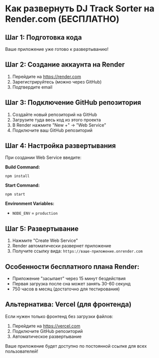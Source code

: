 # Как развернуть DJ Track Sorter на Render.com (БЕСПЛАТНО)

## Шаг 1: Подготовка кода
Ваше приложение уже готово к развертыванию!

## Шаг 2: Создание аккаунта на Render
1. Перейдите на https://render.com
2. Зарегистрируйтесь (можно через GitHub)
3. Подтвердите email

## Шаг 3: Подключение GitHub репозитория
1. Создайте новый репозиторий на GitHub
2. Загрузите туда весь код из этого проекта
3. В Render нажмите "New +" → "Web Service"
4. Подключите ваш GitHub репозиторий

## Шаг 4: Настройка развертывания
При создании Web Service введите:

**Build Command:**
```
npm install
```

**Start Command:**
```
npm start
```

**Environment Variables:**
- `NODE_ENV` = `production`

## Шаг 5: Развертывание
1. Нажмите "Create Web Service"
2. Render автоматически развернет приложение
3. Получите ссылку вида: `https://ваше-приложение.onrender.com`

## Особенности бесплатного плана Render:
- Приложение "засыпает" через 15 минут бездействия
- Первая загрузка после сна может занять 30-60 секунд
- 750 часов в месяц (достаточно для тестирования)

## Альтернатива: Vercel (для фронтенда)
Если нужен только фронтенд без загрузки файлов:
1. Перейдите на https://vercel.com
2. Подключите GitHub репозиторий
3. Автоматическое развертывание

Ваше приложение будет доступно по постоянной ссылке для всех пользователей!